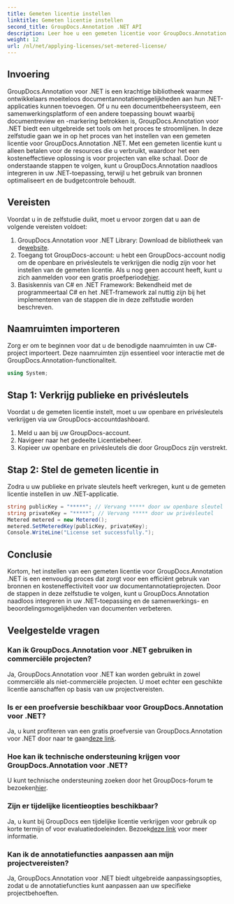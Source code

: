 ```yaml
---
title: Gemeten licentie instellen
linktitle: Gemeten licentie instellen
second_title: GroupDocs.Annotation .NET API
description: Leer hoe u een gemeten licentie voor GroupDocs.Annotation .NET instelt voor het gebruik van bronnen en het documenteren van annotatiemogelijkheden in uw .NET-toepassingen.
weight: 12
url: /nl/net/applying-licenses/set-metered-license/
---
```

## Invoering
GroupDocs.Annotation voor .NET is een krachtige bibliotheek waarmee ontwikkelaars moeiteloos documentannotatiemogelijkheden aan hun .NET-applicaties kunnen toevoegen. Of u nu een documentbeheersysteem, een samenwerkingsplatform of een andere toepassing bouwt waarbij documentreview en -markering betrokken is, GroupDocs.Annotation voor .NET biedt een uitgebreide set tools om het proces te stroomlijnen.
In deze zelfstudie gaan we in op het proces van het instellen van een gemeten licentie voor GroupDocs.Annotation .NET. Met een gemeten licentie kunt u alleen betalen voor de resources die u verbruikt, waardoor het een kosteneffectieve oplossing is voor projecten van elke schaal. Door de onderstaande stappen te volgen, kunt u GroupDocs.Annotation naadloos integreren in uw .NET-toepassing, terwijl u het gebruik van bronnen optimaliseert en de budgetcontrole behoudt.
## Vereisten
Voordat u in de zelfstudie duikt, moet u ervoor zorgen dat u aan de volgende vereisten voldoet:
1.  GroupDocs.Annotation voor .NET Library: Download de bibliotheek van de[website](https://releases.groupdocs.com/annotation/net/).
2. Toegang tot GroupDocs-account: u hebt een GroupDocs-account nodig om de openbare en privésleutels te verkrijgen die nodig zijn voor het instellen van de gemeten licentie. Als u nog geen account heeft, kunt u zich aanmelden voor een gratis proefperiode[hier](https://releases.groupdocs.com/).
3. Basiskennis van C# en .NET Framework: Bekendheid met de programmeertaal C# en het .NET-framework zal nuttig zijn bij het implementeren van de stappen die in deze zelfstudie worden beschreven.

## Naamruimten importeren
Zorg er om te beginnen voor dat u de benodigde naamruimten in uw C#-project importeert. Deze naamruimten zijn essentieel voor interactie met de GroupDocs.Annotation-functionaliteit.
```csharp
using System;
```
## Stap 1: Verkrijg publieke en privésleutels
Voordat u de gemeten licentie instelt, moet u uw openbare en privésleutels verkrijgen via uw GroupDocs-accountdashboard.
1. Meld u aan bij uw GroupDocs-account.
2. Navigeer naar het gedeelte Licentiebeheer.
3. Kopieer uw openbare en privésleutels die door GroupDocs zijn verstrekt.
## Stap 2: Stel de gemeten licentie in
Zodra u uw publieke en private sleutels heeft verkregen, kunt u de gemeten licentie instellen in uw .NET-applicatie.
```csharp
string publicKey = "*****"; // Vervang ***** door uw openbare sleutel
string privateKey = "*****"; // Vervang ***** door uw privésleutel
Metered metered = new Metered();
metered.SetMeteredKey(publicKey, privateKey);
Console.WriteLine("License set successfully.");
```

## Conclusie
Kortom, het instellen van een gemeten licentie voor GroupDocs.Annotation .NET is een eenvoudig proces dat zorgt voor een efficiënt gebruik van bronnen en kosteneffectiviteit voor uw documentannotatieprojecten. Door de stappen in deze zelfstudie te volgen, kunt u GroupDocs.Annotation naadloos integreren in uw .NET-toepassing en de samenwerkings- en beoordelingsmogelijkheden van documenten verbeteren.
## Veelgestelde vragen
### Kan ik GroupDocs.Annotation voor .NET gebruiken in commerciële projecten?
Ja, GroupDocs.Annotation voor .NET kan worden gebruikt in zowel commerciële als niet-commerciële projecten. U moet echter een geschikte licentie aanschaffen op basis van uw projectvereisten.
### Is er een proefversie beschikbaar voor GroupDocs.Annotation voor .NET?
 Ja, u kunt profiteren van een gratis proefversie van GroupDocs.Annotation voor .NET door naar te gaan[deze link](https://releases.groupdocs.com/).
### Hoe kan ik technische ondersteuning krijgen voor GroupDocs.Annotation voor .NET?
 U kunt technische ondersteuning zoeken door het GroupDocs-forum te bezoeken[hier](https://forum.groupdocs.com/c/annotation/10).
### Zijn er tijdelijke licentieopties beschikbaar?
 Ja, u kunt bij GroupDocs een tijdelijke licentie verkrijgen voor gebruik op korte termijn of voor evaluatiedoeleinden. Bezoek[deze link](https://purchase.groupdocs.com/temporary-license/) voor meer informatie.
### Kan ik de annotatiefuncties aanpassen aan mijn projectvereisten?
Ja, GroupDocs.Annotation voor .NET biedt uitgebreide aanpassingsopties, zodat u de annotatiefuncties kunt aanpassen aan uw specifieke projectbehoeften.